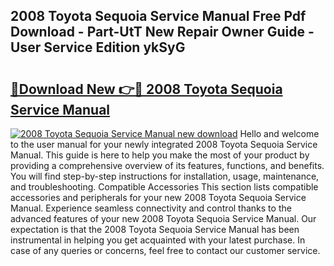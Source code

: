 ## 2008 Toyota Sequoia Service Manual Free Pdf Download - Part-UtT New Repair Owner Guide - User Service Edition ykSyG

# <h2><a href="http://bc37017.oget.top/?id=2008+Toyota+Sequoia+Service+Manual">🔗Download New 👉🔴 2008 Toyota Sequoia Service Manual</a></h2>

[![2008 Toyota Sequoia Service Manual new download](https://i.imgur.com/5g1atiW.png)](http://bc37017.oget.top/?id=2008+Toyota+Sequoia+Service+Manual)
Hello and welcome to the user manual for your newly integrated 2008 Toyota Sequoia Service Manual. This guide is here to help you make the most of your product by providing a comprehensive overview of its features, functions, and benefits. You will find step-by-step instructions for installation, usage, maintenance, and troubleshooting. Compatible Accessories This section lists compatible accessories and peripherals for your new 2008 Toyota Sequoia Service Manual. Experience seamless connectivity and control thanks to the advanced features of your new 2008 Toyota Sequoia Service Manual. Our expectation is that the 2008 Toyota Sequoia Service Manual has been instrumental in helping you get acquainted with your latest purchase. In case of any queries or concerns, feel free to contact our customer service.
